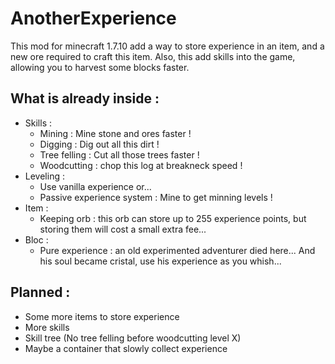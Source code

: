 AnotherExperience
=================
This mod for minecraft 1.7.10 add a way to store experience in  an item, and a new ore required to craft this item.
Also, this add skills into the game, allowing you to harvest some blocks faster.


What is already inside :
------------------------
 * Skills : 
     * Mining : Mine stone and ores faster !
     * Digging : Dig out all this dirt !
     * Tree felling : Cut all those trees faster !
     * Woodcutting : chop this log at breakneck speed !
 * Leveling :
     * Use vanilla experience or...
     * Passive experience system : Mine to get minning levels !
 * Item :
     * Keeping orb : this orb can store up to 255 experience points, but storing them will cost a small extra fee...
 * Bloc :
     * Pure experience : an old experimented adventurer died here... And his soul became cristal, use his experience as you whish...
 
Planned : 
--------
 * Some more items to store experience
 * More skills
 * Skill tree (No tree felling before woodcutting level X)
 * Maybe a container that slowly collect experience
